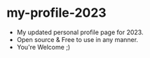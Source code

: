 # my-profile-2023

- My updated personal profile page for 2023.
- Open source & Free to use in any manner.
- You're Welcome ;)
